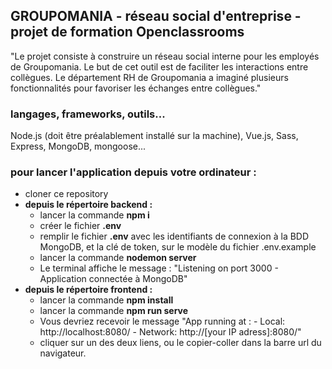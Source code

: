 ## GROUPOMANIA - réseau social d'entreprise - projet de formation Openclassrooms

"Le projet consiste à construire un réseau social interne pour les employés de Groupomania. Le
but de cet outil est de faciliter les interactions entre collègues. Le département RH de
Groupomania a imaginé plusieurs fonctionnalités pour favoriser les échanges entre collègues."

### langages, frameworks, outils...

Node.js (doit être préalablement installé sur la machine), Vue.js, Sass, Express, MongoDB, mongoose...

### pour lancer l'application depuis votre ordinateur :

- cloner ce repository
- __depuis le répertoire backend :__ 
    - lancer la commande __npm i__
    - créer le fichier __.env__
    - remplir le fichier __.env__ avec les identifiants de connexion à la BDD MongoDB, et la clé de token, sur le modèle du fichier .env.example
    - lancer la commande __nodemon server__
    - Le terminal affiche le message : "Listening on port 3000 - Application connectée à MongoDB"
- __depuis le répertoire frontend :__ 
    - lancer la commande __npm install__
    - lancer la commande __npm run serve__ 
    - Vous devriez recevoir le message "App running at : - Local: http://localhost:8080/  - Network: http://[your IP adress]:8080/"
    - cliquer sur un des deux liens, ou le copier-coller dans la barre url du navigateur.


